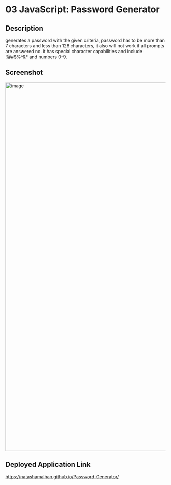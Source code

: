 # 03 JavaScript: Password Generator

## Description
generates a password with the given criteria, password has to be more than 7 characters and less than 128 characters, it also will not work if all prompts are answered no. it has special character capabilities and include !@#$%^&* and numbers 0-9.

## Screenshot
<img width="1157" alt="image" src="https://user-images.githubusercontent.com/43355493/235267276-c4f805d7-d215-4991-8617-d939c51e11de.png">

## Deployed Application Link
https://natashamalhan.github.io/Password-Generator/
